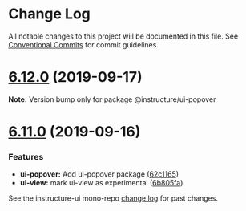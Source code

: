 # Change Log

All notable changes to this project will be documented in this file.
See [Conventional Commits](https://conventionalcommits.org) for commit guidelines.

# [6.12.0](https://github.com/instructure/instructure-ui/compare/v6.11.0...v6.12.0) (2019-09-17)

**Note:** Version bump only for package @instructure/ui-popover





# [6.11.0](https://github.com/instructure/instructure-ui/compare/v6.10.0...v6.11.0) (2019-09-16)


### Features

* **ui-popover:** Add ui-popover package ([62c1165](https://github.com/instructure/instructure-ui/commit/62c1165))
* **ui-view:** mark ui-view as experimental ([6b805fa](https://github.com/instructure/instructure-ui/commit/6b805fa))





See the instructure-ui mono-repo [change log](#CHANGELOG) for past changes.
